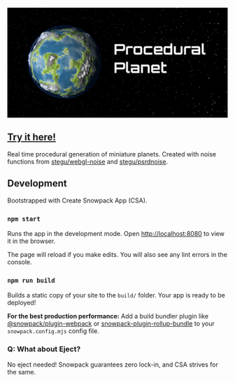 ![Procedural Planet](public/banner-img.png)

## [Try it here!](https://pg-laboratory.github.io/webgl-planet/)

Real time procedural generation of miniature planets.
Created with noise functions from [stegu/webgl-noise](https://github.com/stegu/webgl-noise) and [stegu/psrdnoise](https://github.com/stegu/psrdnoise).

## Development

Bootstrapped with Create Snowpack App (CSA).

### `npm start`

Runs the app in the development mode.
Open <http://localhost:8080> to view it in the browser.

The page will reload if you make edits.
You will also see any lint errors in the console.

### `npm run build`

Builds a static copy of your site to the `build/` folder.
Your app is ready to be deployed!

**For the best production performance:** Add a build bundler plugin like [@snowpack/plugin-webpack](https://github.com/snowpackjs/snowpack/tree/main/plugins/plugin-webpack) or [snowpack-plugin-rollup-bundle](https://github.com/ParamagicDev/snowpack-plugin-rollup-bundle) to your `snowpack.config.mjs` config file.

### Q: What about Eject?

No eject needed! Snowpack guarantees zero lock-in, and CSA strives for the same.
